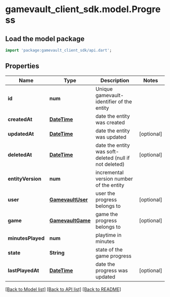 # gamevault_client_sdk.model.Progress

## Load the model package
```dart
import 'package:gamevault_client_sdk/api.dart';
```

## Properties
Name | Type | Description | Notes
------------ | ------------- | ------------- | -------------
**id** | **num** | Unique gamevault-identifier of the entity | 
**createdAt** | [**DateTime**](DateTime.md) | date the entity was created | 
**updatedAt** | [**DateTime**](DateTime.md) | date the entity was updated | [optional] 
**deletedAt** | [**DateTime**](DateTime.md) | date the entity was soft-deleted (null if not deleted) | [optional] 
**entityVersion** | **num** | incremental version number of the entity | 
**user** | [**GamevaultUser**](GamevaultUser.md) | user the progress belongs to | [optional] 
**game** | [**GamevaultGame**](GamevaultGame.md) | game the progress belongs to | [optional] 
**minutesPlayed** | **num** | playtime in minutes | 
**state** | **String** | state of the game progress | 
**lastPlayedAt** | [**DateTime**](DateTime.md) | date the progress was updated | [optional] 

[[Back to Model list]](../README.md#documentation-for-models) [[Back to API list]](../README.md#documentation-for-api-endpoints) [[Back to README]](../README.md)


